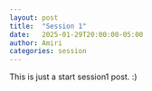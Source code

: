 ```yaml
---
layout: post
title:  "Session 1"
date:   2025-01-29T20:00:00-05:00
author: Amiri
categories: session
---
```


This is just a start session1 post. :)
